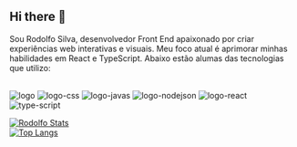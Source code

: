## Hi there 👋

Sou Rodolfo Silva, desenvolvedor Front End apaixonado por criar experiências web interativas e visuais. Meu foco atual é aprimorar minhas habilidades em React e TypeScript. Abaixo estão alumas das tecnologias que utilizo:

<br>
<img src="https://img.shields.io/badge/HTML5-E34F26?style=for-the-badge&logo=html5&logoColor=white" alt="logo">

<img src="https://img.shields.io/badge/CSS3-1572B6?style=for-the-badge&logo=css3&logoColor=white" alt="logo-css">

<img src="https://img.shields.io/badge/JavaScript-F7DF1E?style=for-the-badge&logo=javascript&logoColor=black" alt="logo-javas">

<img src="https://img.shields.io/badge/Node.js-43853D?style=for-the-badge&logo=node.js&logoColor=white" alt="logo-nodejson">

<img src="https://img.shields.io/badge/React-20232A?style=for-the-badge&logo=react&logoColor=61DAFB" alt="logo-react">
<br>
<img src="https://img.shields.io/badge/TypeScript-007ACC?style=for-the-badge&logo=typescript&logoColor=white" alt="type-script">
<br> 



[![Rodolfo Stats](https://github-readme-stats.vercel.app/api?username=rodolfossilvadev)](https://github.com/anuraghazra/github-readme-stats)
<br>
[![Top Langs](https://github-readme-stats.vercel.app/api/top-langs/?username=rodolfossilvadev)](https://github.com/anuraghazra/github-readme-stats)
